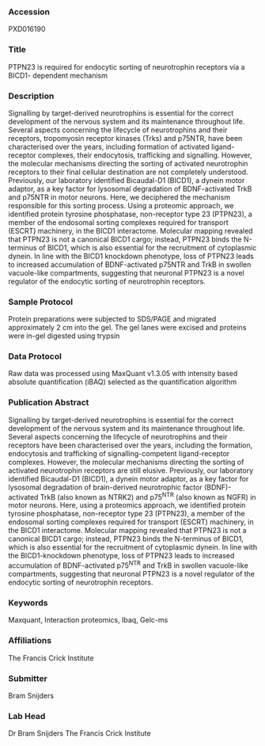 ### Accession
PXD016190

### Title
PTPN23 is required for endocytic sorting of neurotrophin receptors via a BICD1- dependent mechanism

### Description
Signalling by target-derived neurotrophins is essential for the correct development of the nervous system and its maintenance throughout life. Several aspects concerning the lifecycle of neurotrophins and their receptors, tropomyosin receptor kinases (Trks) and p75NTR, have been characterised over the years, including formation of activated ligand-receptor complexes, their endocytosis, trafficking and signalling. However, the molecular mechanisms directing the sorting of activated neurotrophin receptors to their final cellular destination are not completely understood. Previously, our laboratory identified Bicaudal-D1 (BICD1), a dynein motor adaptor, as a key factor for lysosomal degradation of BDNF-activated TrkB and p75NTR in motor neurons. Here, we deciphered the mechanism responsible for this sorting process. Using a proteomic approach, we identified protein tyrosine phosphatase, non-receptor type 23 (PTPN23), a member of the endosomal sorting complexes required for transport (ESCRT) machinery, in the BICD1 interactome. Molecular mapping revealed that PTPN23 is not a canonical BICD1 cargo; instead, PTPN23 binds the N-terminus of BICD1, which is also essential for the recruitment of cytoplasmic dynein. In line with the BICD1 knockdown phenotype, loss of PTPN23 leads to increased accumulation of BDNF-activated p75NTR and TrkB in swollen vacuole-like compartments, suggesting that neuronal PTPN23 is a novel regulator of the endocytic sorting of neurotrophin receptors.

### Sample Protocol
Protein preparations were subjected to SDS/PAGE and migrated approximately 2 cm into the gel. The gel lanes were excised and proteins were in-gel digested using trypsin

### Data Protocol
Raw data was processed using MaxQuant v1.3.05 with intensity based absolute quantification (iBAQ) selected as the quantification algorithm

### Publication Abstract
Signalling by target-derived neurotrophins is essential for the correct development of the nervous system and its maintenance throughout life. Several aspects concerning the lifecycle of neurotrophins and their receptors have been characterised over the years, including the formation, endocytosis and trafficking of signalling-competent ligand-receptor complexes. However, the molecular mechanisms directing the sorting of activated neurotrophin receptors are still elusive. Previously, our laboratory identified Bicaudal-D1 (BICD1), a dynein motor adaptor, as a key factor for lysosomal degradation of brain-derived neurotrophic factor (BDNF)-activated TrkB (also known as NTRK2) and p75<sup>NTR</sup> (also known as NGFR) in motor neurons. Here, using a proteomics approach, we identified protein tyrosine phosphatase, non-receptor type 23 (PTPN23), a member of the endosomal sorting complexes required for transport (ESCRT) machinery, in the BICD1 interactome. Molecular mapping revealed that PTPN23 is not a canonical BICD1 cargo; instead, PTPN23 binds the N-terminus of BICD1, which is also essential for the recruitment of cytoplasmic dynein. In line with the BICD1-knockdown phenotype, loss of PTPN23 leads to increased accumulation of BDNF-activated p75<sup>NTR</sup> and TrkB in swollen vacuole-like compartments, suggesting that neuronal PTPN23 is a novel regulator of the endocytic sorting of neurotrophin receptors.

### Keywords
Maxquant, Interaction proteomics, Ibaq, Gelc-ms

### Affiliations
The Francis Crick Institute

### Submitter
Bram Snijders

### Lab Head
Dr Bram Snijders
The Francis Crick Institute


